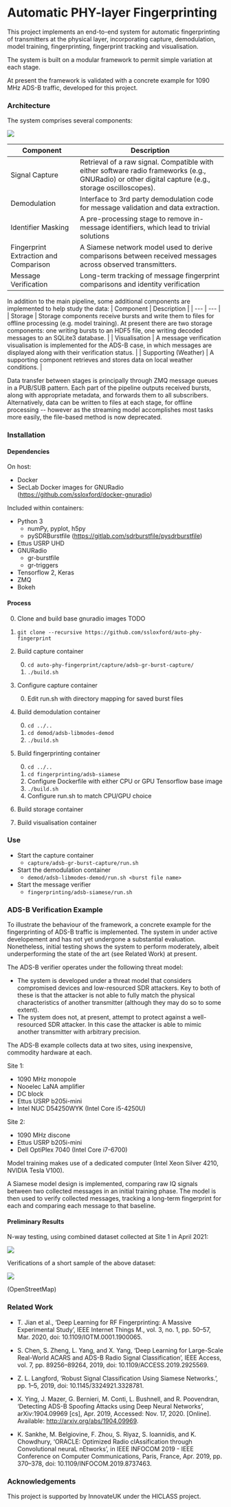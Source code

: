 # Automatic PHY-layer Fingerprinting

This project implements an end-to-end system for automatic fingerprinting of transmitters at the physical layer, incorporating capture, demodulation, model training, fingerprinting, fingerprint tracking and visualisation.

The system is built on a modular framework to permit simple variation at each stage. 

At present the framework is validated with a concrete example for 1090 MHz ADS-B traffic, developed for this project. 

### Architecture

The system comprises several components:

![](doc/verification-diagram.png) 

| Component | Description |
| --- | --- |
| Signal Capture | Retrieval of a raw signal. Compatible with either software radio frameworks (e.g., GNURadio) or other digital capture (e.g., storage oscilloscopes). |
| Demodulation | Interface to 3rd party demodulation code for message validation and data extraction. |
| Identifier Masking | A pre-processing stage to remove in-message identifiers, which lead to trivial solutions |
| Fingerprint Extraction and Comparison | A Siamese network model used to derive comparisons between received messages across observed transmitters. |
| Message Verification | Long-term tracking of message fingerprint comparisons and identity verification |


In addition to the main pipeline, some additional components are implemented to help study the data:
| Component | Description |
| --- | --- |
| Storage | Storage components receive bursts and write them to files for offline processing (e.g. model training). At present there are two storage components: one writing bursts to an HDF5 file, one writing decoded messages to an SQLite3 database. |
| Visualisation | A message verification visualisation is implemented for the ADS-B case, in which messages are displayed along with their verification status. |
| Supporting (Weather) | A supporting component retrieves and stores data on local weather conditions. |

Data transfer between stages is principally through ZMQ message queues in a PUB/SUB pattern. Each part of the pipeline outputs received bursts, along with appropriate metadata, and forwards them to all subscribers. Alternatively, data can be written to files at each stage, for offline processing -- however as the streaming model accomplishes most tasks more easily, the file-based method is now deprecated. 


### Installation

#### Dependencies

On host:

* Docker
* SecLab Docker images for GNURadio (https://github.com/ssloxford/docker-gnuradio)

Included within containers:

* Python 3
	* numPy, pyplot, h5py
	* pySDRBurstfile (https://gitlab.com/sdrburstfile/pysdrburstfile)
* Ettus USRP UHD
* GNURadio
	* gr-burstfile
	* gr-triggers
* Tensorflow 2, Keras
* ZMQ
* Bokeh

#### Process

0. Clone and build base gnuradio images
TODO
0. `git clone --recursive https://github.com/ssloxford/auto-phy-fingerprint`
0. Build capture container

	0. `cd auto-phy-fingerprint/capture/adsb-gr-burst-capture/`
	0. `./build.sh`
0. Configure capture container

	0. Edit run.sh with directory mapping for saved burst files
0. Build demodulation container

	0. `cd ../..`
	0. `cd demod/adsb-libmodes-demod`
	0.  `./build.sh`
0. Build fingerprinting container

	0. `cd ../..`
	0. `cd fingerprinting/adsb-siamese`
	0. Configure Dockerfile with either CPU or GPU Tensorflow base image
	0. `./build.sh`
	0. Configure run.sh to match CPU/GPU choice
0. Build storage container
0. Build visualisation container


### Use

* Start the capture container
	* `capture/adsb-gr-burst-capture/run.sh`
* Start the demodulation container
	* `demod/adsb-libmodes-demod/run.sh <burst file name>`
* Start the message verifier
	* `fingerprinting/adsb-siamese/run.sh`

### ADS-B Verification Example

To illustrate the behaviour of the framework, a concrete example for the fingerprinting of ADS-B traffic is implemented. The system in under active developement and has not yet undergone a substantial evaluation. Nonetheless, initial testing shows the system to perform moderately, albeit underperforming the state of the art (see Related Work) at present.

The ADS-B verifier operates under the following threat model:

* The system is developed under a threat model that considers compromised devices and low-resourced SDR attackers. Key to both of these is that the attacker is not able to fully match the physical characteristics of another transmitter (although they may do so to some extent). 
* The system does not, at present, attempt to protect against a well-resourced SDR attacker. In this case the attacker is able to mimic another transmitter with arbitrary precision. 

The ADS-B example collects data at two sites, using inexpensive, commodity hardware at each. 

Site 1:

* 1090 MHz monopole
* Nooelec LaNA amplifier
* DC block
* Ettus USRP b205i-mini
* Intel NUC D54250WYK (Intel Core i5-4250U)

Site 2:

* 1090 MHz discone
* Ettus USRP b205i-mini
* Dell OptiPlex 7040 (Intel Core i7-6700)

Model training makes use of a dedicated computer (Intel Xeon Silver 4210, NVIDIA Tesla V100). 

A Siamese model design is implemented, comparing raw IQ signals between two collected messages in an initial training phase. The model is then used to verify collected messages, tracking a long-term fingerprint for each and comparing each message to that baseline.

#### Preliminary Results

N-way testing, using combined dataset collected at Site 1 in April 2021:

![](doc/nway-results.png) 

Verifications of a short sample of the above dataset:

![](doc/verifications-example-adsb.png) 

(OpenStreetMap)

### Related Work

* T. Jian et al., ‘Deep Learning for RF Fingerprinting: A Massive Experimental Study’, IEEE Internet Things M., vol. 3, no. 1, pp. 50–57, Mar. 2020, doi: 10.1109/IOTM.0001.1900065.

* S. Chen, S. Zheng, L. Yang, and X. Yang, ‘Deep Learning for Large-Scale Real-World ACARS and ADS-B Radio Signal Classification’, IEEE Access, vol. 7, pp. 89256–89264, 2019, doi: 10.1109/ACCESS.2019.2925569.

* Z. L. Langford, ‘Robust Signal Classification Using Siamese Networks.’, pp. 1–5, 2019, doi: 10.1145/3324921.3328781.

* X. Ying, J. Mazer, G. Bernieri, M. Conti, L. Bushnell, and R. Poovendran, ‘Detecting ADS-B Spoofing Attacks using Deep Neural Networks’, arXiv:1904.09969 [cs], Apr. 2019, Accessed: Nov. 17, 2020. [Online]. Available: http://arxiv.org/abs/1904.09969.

* K. Sankhe, M. Belgiovine, F. Zhou, S. Riyaz, S. Ioannidis, and K. Chowdhury, ‘ORACLE: Optimized Radio clAssification through Convolutional neuraL nEtworks’, in IEEE INFOCOM 2019 - IEEE Conference on Computer Communications, Paris, France, Apr. 2019, pp. 370–378, doi: 10.1109/INFOCOM.2019.8737463.

### Acknowledgements

This project is supported by InnovateUK under the HICLASS project. 
